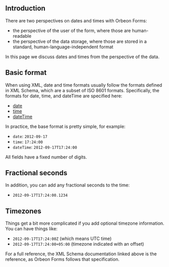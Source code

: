 

## Introduction

There are two perspectives on dates and times with Orbeon Forms:

* the perspective of the user of the form, where those are human-readable
* the perspective of the data storage, where those are stored in a standard, human-language-independent format

In this page we discuss dates and times from the perspective of the data.

## Basic format

When using XML, date and time formats usually follow the formats defined in XML Schema, which are a subset of ISO 8601 formats. Specifically, the formats for date, time, and dateTime are specified here:

* [date](http://www.w3.org/TR/xmlschema-2/#date)
* [time](http://www.w3.org/TR/xmlschema-2/#time)
* [dateTime](http://www.w3.org/TR/xmlschema-2/#dateTime)

In practice, the base format is pretty simple, for example:

* `date`: `2012-09-17`
* `time`: `17:24:00`
* `dateTime`: `2012-09-17T17:24:00`

All fields have a fixed number of digits.

## Fractional seconds

In addition, you can add any fractional seconds to the time:

* `2012-09-17T17:24:00.1234`

## Timezones

Things get a bit more complicated if you add optional timezone information. You can have things like:

- `2012-09-17T17:24:00Z` (which means UTC time)
- `2012-09-17T17:24:00+05:00` (timezone indicated with an offset)

For a full reference, the XML Schema documentation linked above is the reference, as Orbeon Forms follows that specification.
